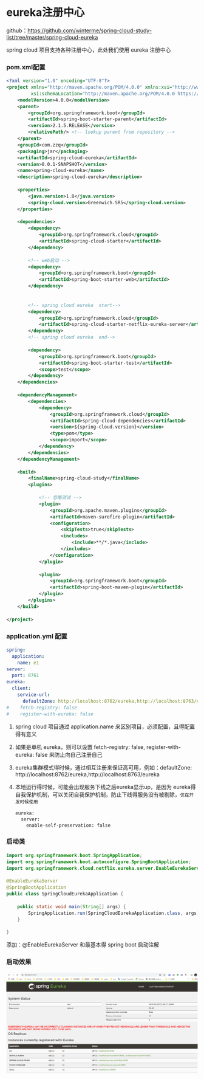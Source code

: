 # eureka注册中心

github：https://github.com/winterme/spring-cloud-study-list/tree/master/spring-cloud-eureka

spring cloud 项目支持各种注册中心，此处我们使用 eureka 注册中心

### pom.xml配置

```xml
<?xml version="1.0" encoding="UTF-8"?>
<project xmlns="http://maven.apache.org/POM/4.0.0" xmlns:xsi="http://www.w3.org/2001/XMLSchema-instance"
         xsi:schemaLocation="http://maven.apache.org/POM/4.0.0 https://maven.apache.org/xsd/maven-4.0.0.xsd">
    <modelVersion>4.0.0</modelVersion>
    <parent>
        <groupId>org.springframework.boot</groupId>
        <artifactId>spring-boot-starter-parent</artifactId>
        <version>2.1.5.RELEASE</version>
        <relativePath/> <!-- lookup parent from repository -->
    </parent>
    <groupId>com.zzq</groupId>
    <packaging>jar</packaging>
    <artifactId>spring-cloud-eureka</artifactId>
    <version>0.0.1-SNAPSHOT</version>
    <name>spring-cloud-eureka</name>
    <description>spring-cloud-eureka</description>

    <properties>
        <java.version>1.8</java.version>
        <spring-cloud.version>Greenwich.SR5</spring-cloud.version>
    </properties>

    <dependencies>
        <dependency>
            <groupId>org.springframework.cloud</groupId>
            <artifactId>spring-cloud-starter</artifactId>
        </dependency>

        <!-- web启动 -->
        <dependency>
            <groupId>org.springframework.boot</groupId>
            <artifactId>spring-boot-starter-web</artifactId>
        </dependency>


        <!-- spring cloud eureka  start-->
        <dependency>
            <groupId>org.springframework.cloud</groupId>
            <artifactId>spring-cloud-starter-netflix-eureka-server</artifactId>
        </dependency>
        <!-- spring cloud eureka  end-->

        <dependency>
            <groupId>org.springframework.boot</groupId>
            <artifactId>spring-boot-starter-test</artifactId>
            <scope>test</scope>
        </dependency>
    </dependencies>

    <dependencyManagement>
        <dependencies>
            <dependency>
                <groupId>org.springframework.cloud</groupId>
                <artifactId>spring-cloud-dependencies</artifactId>
                <version>${spring-cloud.version}</version>
                <type>pom</type>
                <scope>import</scope>
            </dependency>
        </dependencies>
    </dependencyManagement>

    <build>
        <finalName>spring-cloud-study</finalName>
        <plugins>

            <!-- 忽略测试 -->
            <plugin>
                <groupId>org.apache.maven.plugins</groupId>
                <artifactId>maven-surefire-plugin</artifactId>
                <configuration>
                    <skipTests>true</skipTests>
                    <includes>
                        <include>**/*.java</include>
                    </includes>
                </configuration>
            </plugin>

            <plugin>
                <groupId>org.springframework.boot</groupId>
                <artifactId>spring-boot-maven-plugin</artifactId>
            </plugin>
        </plugins>
    </build>

</project>
```

### application.yml 配置

```yml
spring:
  application:
    name: e1
server:
  port: 8761
eureka:
  client:
    service-url:
      defaultZone: http://localhost:8762/eureka,http://localhost:8763/eureka
#    fetch-registry: false
#    register-with-eureka: false
```

1. spring cloud 项目通过 application.name 来区别项目，必须配置，且得配置得有意义

2. 如果是单机 eureka，则可以设置 fetch-registry: false, register-with-eureka: false 来防止向自己注册自己

3. eureka集群模式得时候，通过相互注册来保证高可用，例如：defaultZone: http://localhost:8762/eureka,http://localhost:8763/eureka

4. 本地运行得时候，可能会出现服务下线之后eureka显示up，是因为 eureka得自我保护机制，可以关闭自我保护机制，防止下线得服务没有被剔除，```仅在开发时候使用``` 

   ```
   eureka:
     server:
       enable-self-preservation: false
   ```

### 启动类

```java
import org.springframework.boot.SpringApplication;
import org.springframework.boot.autoconfigure.SpringBootApplication;
import org.springframework.cloud.netflix.eureka.server.EnableEurekaServer;

@EnableEurekaServer
@SpringBootApplication
public class SpringCloudEurekaApplication {

    public static void main(String[] args) {
        SpringApplication.run(SpringCloudEurekaApplication.class, args);
    }

}
```

添加：@EnableEurekaServer 和最基本得 spring boot 启动注解

### 启动效果

![image-20200330213115165](..\images\sc-01)